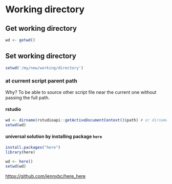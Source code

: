 
# Working directory

## Get working directory

```r
wd <- getwd()
```

## Set working directory

```r
setwd('/my/new/working/directory')
```


### at current script parent path

Why? To be able to source other script file near the current one without passing the full path.

#### rstudio

```r
wd <- dirname(rstudioapi::getActiveDocumentContext()$path) # or dirname(sys.frame(1)$ofile)
setwd(wd)
```

#### universal solution by installing package `here`

```r
install.packages("here")
library(here)

wd <- here()
setwd(wd)
```

https://github.com/jennybc/here_here

